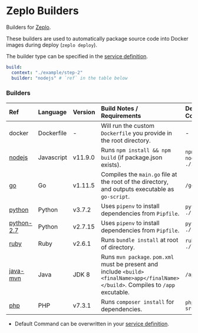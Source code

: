 # Zeplo Builders

Builders for [Zeplo](https://zeplo.io).

These builders are used to automatically package source code into Docker images during deploy (`zeplo deploy`).

The builder type can be specified in the [service definition](https://zeplo.io/docs/service-definition).

```yaml
build:
  context: "./example/step-2"
  builder: "nodejs" # `ref` in the table below
```


### Builders

| Ref  | Language | Version | Build Notes / Requirements | Default Command |
|:---- |:-------- |:--------|:-------------------------- | :-------------- |
| docker | Dockerfile | - | Will run the custom `Dockerfile` you provide in the root directory.  | - |
| [nodejs](builders/nodejs/Dockerfile) | Javascript | v11.9.0 | Runs `npm install && npm build` (if package.json exists).  | `npm start` or `node ./index.js` |
| [go](builders/go/Dockerfile) | Go | v1.11.5 | Compiles the `main.go` file at the root of the directory, and outputs executable as `go-script`. | `/go-script` |
| [python](builders/python/Dockerfile) | Python | v3.7.2 | Uses `pipenv` to install dependencies from `Pipfile`.  | `python ./src/main.py` |
| [python-2.7](builders/python-2.7/Dockerfile) | Python | v2.7.15 | Uses `pipenv` to install dependencies from `Pipfile`.  | `python ./src/main.py` |
| [ruby](builders/ruby/Dockerfile) | Ruby | v2.6.1 | Runs `bundle install` at root of directory.  | `ruby ./lib/main.rb` |
| [java-mvn](builders/java-mvn/Dockerfile) | Java | JDK 8 | Runs `mvn package`. `pom.xml` must be present and include `<build><finalName>app</finalName></build>`. Compiles to `/app` excutable.  | `/app` |
| [php](builders/php/Dockerfile) | PHP | v7.3.1 | Runs `composer install` for dependencies. | `php src/index.php` |


* Default Command can be overwritten in your [service definition](https://zeplo.io/docs/service-definition).
